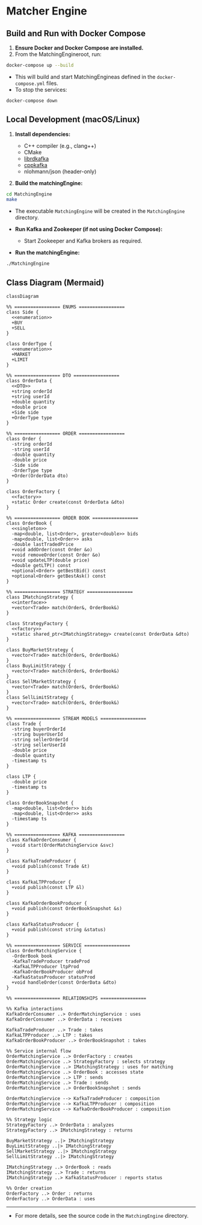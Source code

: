# Matcher Engine

## Build and Run with Docker Compose

1. **Ensure Docker and Docker Compose are installed.**
2. From the MatchingEngineroot, run:

```sh
docker-compose up --build
```

- This will build and start MatchingEngineas defined in the `docker-compose.yml` files.
- To stop the services:

```sh
docker-compose down
```

## Local Development (macOS/Linux)

1. **Install dependencies:**

   - C++ compiler (e.g., clang++)
   - CMake
   - [librdkafka](https://github.com/edenhill/librdkafka)
   - [cppkafka](https://github.com/mfontanini/cppkafka)
   - nlohmann/json (header-only)

2. **Build the matchingEngine:**

```sh
cd MatchingEngine
make
```

- The executable `MatchingEngine` will be created in the `MatchingEngine` directory.

- **Run Kafka and Zookeeper (if not using Docker Compose):**

  - Start Zookeeper and Kafka brokers as required.

- **Run the matchingEngine:**

```sh
./MatchingEngine
```

## Class Diagram (Mermaid)

```mermaid
classDiagram

%% ================= ENUMS =================
class Side {
  <<enumeration>>
  +BUY
  +SELL
}

class OrderType {
  <<enumeration>>
  +MARKET
  +LIMIT
}

%% ================= DTO =================
class OrderData {
  <<DTO>>
  +string orderId
  +string userId
  +double quantity
  +double price
  +Side side
  +OrderType type
}

%% ================= ORDER =================
class Order {
  -string orderId
  -string userId
  -double quantity
  -double price
  -Side side
  -OrderType type
  +Order(OrderData dto)
}

class OrderFactory {
  <<factory>>
  +static Order create(const OrderData &dto)
}

%% ================= ORDER BOOK =================
class OrderBook {
  <<singleton>>
  -map<double, list<Order>, greater<double>> bids
  -map<double, list<Order>> asks
  -double lastTradedPrice
  +void addOrder(const Order &o)
  +void removeOrder(const Order &o)
  +void updateLTP(double price)
  +double getLTP() const
  +optional<Order> getBestBid() const
  +optional<Order> getBestAsk() const
}

%% ================= STRATEGY =================
class IMatchingStrategy {
  <<interface>>
  +vector<Trade> match(Order&, OrderBook&)
}

class StrategyFactory {
  <<factory>>
  +static shared_ptr<IMatchingStrategy> create(const OrderData &dto)
}

class BuyMarketStrategy {
  +vector<Trade> match(Order&, OrderBook&)
}
class BuyLimitStrategy {
  +vector<Trade> match(Order&, OrderBook&)
}
class SellMarketStrategy {
  +vector<Trade> match(Order&, OrderBook&)
}
class SellLimitStrategy {
  +vector<Trade> match(Order&, OrderBook&)
}

%% ================= STREAM MODELS =================
class Trade {
  -string buyerOrderId
  -string buyerUserId
  -string sellerOrderId
  -string sellerUserId
  -double price
  -double quantity
  -timestamp ts
}

class LTP {
  -double price
  -timestamp ts
}

class OrderBookSnapshot {
  -map<double, list<Order>> bids
  -map<double, list<Order>> asks
  -timestamp ts
}

%% ================= KAFKA =================
class KafkaOrderConsumer {
  +void start(OrderMatchingService &svc)
}

class KafkaTradeProducer {
  +void publish(const Trade &t)
}

class KafkaLTPProducer {
  +void publish(const LTP &l)
}

class KafkaOrderBookProducer {
  +void publish(const OrderBookSnapshot &s)
}

class KafkaStatusProducer {
  +void publish(const string &status)
}

%% ================= SERVICE =================
class OrderMatchingService {
  -OrderBook book
  -KafkaTradeProducer tradeProd
  -KafkaLTPProducer ltpProd
  -KafkaOrderBookProducer obProd
  -KafkaStatusProducer statusProd
  +void handleOrder(const OrderData &dto)
}

%% ================= RELATIONSHIPS =================

%% Kafka interactions
KafkaOrderConsumer ..> OrderMatchingService : uses
KafkaOrderConsumer ..> OrderData : receives

KafkaTradeProducer ..> Trade : takes
KafkaLTPProducer ..> LTP : takes
KafkaOrderBookProducer ..> OrderBookSnapshot : takes

%% Service internal flow
OrderMatchingService ..> OrderFactory : creates
OrderMatchingService ..> StrategyFactory : selects strategy
OrderMatchingService ..> IMatchingStrategy : uses for matching
OrderMatchingService ..> OrderBook : accesses state
OrderMatchingService ..> LTP : sends
OrderMatchingService ..> Trade : sends
OrderMatchingService ..> OrderBookSnapshot : sends

OrderMatchingService --> KafkaTradeProducer : composition
OrderMatchingService --> KafkaLTPProducer : composition
OrderMatchingService --> KafkaOrderBookProducer : composition

%% Strategy logic
StrategyFactory ..> OrderData : analyzes
StrategyFactory ..> IMatchingStrategy : returns

BuyMarketStrategy ..|> IMatchingStrategy
BuyLimitStrategy ..|> IMatchingStrategy
SellMarketStrategy ..|> IMatchingStrategy
SellLimitStrategy ..|> IMatchingStrategy

IMatchingStrategy ..> OrderBook : reads
IMatchingStrategy ..> Trade : returns
IMatchingStrategy ..> KafkaStatusProducer : reports status

%% Order creation
OrderFactory ..> Order : returns
OrderFactory ..> OrderData : uses
```

---

- For more details, see the source code in the `MatchingEngine` directory.
